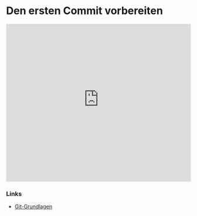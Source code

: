 # Den ersten Commit vorbereiten 

<iframe width="100%" height="430" src="https://www.youtube-nocookie.com/embed/ueOST3eeT8A?showinfo=0" frameborder="0" allowfullscreen></iframe>

### Links

* [Git-Grundlagen](https://git-scm.com/book/de/v1/Git-Grundlagen-%C3%84nderungen-am-Repository-nachverfolgen)

